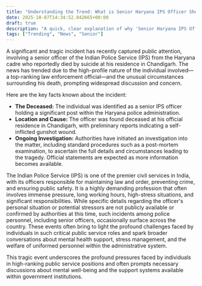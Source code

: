 ```yaml
---
title: "Understanding the Trend: What is Senior Haryana IPS Officer Shoots Himself At His House In Chandigarh?"
date: 2025-10-07T14:34:52.042665+00:00
draft: true
description: "A quick, clear explanation of why 'Senior Haryana IPS Officer Shoots Himself At His House In Chandigarh' is trending. Learn the key facts and background behind today's top search."
tags: ["Trending", "News", "Senior"]
---
```


A significant and tragic incident has recently captured public attention, involving a senior officer of the Indian Police Service (IPS) from the Haryana cadre who reportedly died by suicide at his residence in Chandigarh. The news has trended due to the high-profile nature of the individual involved—a top-ranking law enforcement official—and the unusual circumstances surrounding his death, prompting widespread discussion and concern.

Here are the key facts known about the incident:
*   **The Deceased:** The individual was identified as a senior IPS officer holding a significant post within the Haryana police administration.
*   **Location and Cause:** The officer was found deceased at his official residence in Chandigarh, with preliminary reports indicating a self-inflicted gunshot wound.
*   **Ongoing Investigation:** Authorities have initiated an investigation into the matter, including standard procedures such as a post-mortem examination, to ascertain the full details and circumstances leading to the tragedy. Official statements are expected as more information becomes available.

The Indian Police Service (IPS) is one of the premier civil services in India, with its officers responsible for maintaining law and order, preventing crime, and ensuring public safety. It is a highly demanding profession that often involves immense pressure, long working hours, high-stress situations, and significant responsibilities. While specific details regarding the officer's personal situation or potential stressors are not publicly available or confirmed by authorities at this time, such incidents among police personnel, including senior officers, occasionally surface across the country. These events often bring to light the profound challenges faced by individuals in such critical public service roles and spark broader conversations about mental health support, stress management, and the welfare of uniformed personnel within the administrative system.

This tragic event underscores the profound pressures faced by individuals in high-ranking public service positions and often prompts necessary discussions about mental well-being and the support systems available within government institutions.